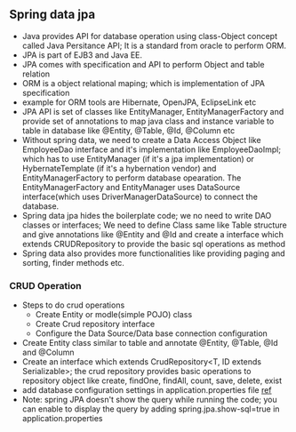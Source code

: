 ## Spring data jpa ##
- Java provides API for database operation using class-Object concept called Java Persitance API; It is a standard from oracle to perform ORM.
- JPA is part of EJB3 and Java EE.
- JPA comes with specification and API to perform Object and table relation
- ORM is a object relational maping; which is implementation of JPA specification
- example for ORM tools are Hibernate, OpenJPA, EclipseLink etc
- JPA API is set of classes like EntityManager, EntityManagerFactory and provide set of annotations to map java class and instance variable to table in database like @Entity, @Table, @Id, @Column etc
- Without spring data, we need to create a Data Access Object like EmployeeDao interface and it's implementation like EmployeeDaoImpl; which has to use EntityManager (if it's a jpa implementation) or HybernateTemplate (if it's a hybernation vendor) and EntityManagerFactory to perform database opearation. The EntityManagerFactory and EntityManager uses DataSource interface(which uses DriverManagerDataSource) to connect the database.
- Spring data jpa hides the boilerplate code; we no need to write DAO classes or interfaces; We need to define Class same like Table structure and give annotations like @Entity and @Id and create a interface which extends CRUDRepository to provide the basic sql operations as method
- Spring data also provides more functionalities like providing paging and sorting, finder methods etc.

### CRUD Operation ###
- Steps to do crud operations
	- Create Entity or modle(simple POJO) class
	- Create Crud repository interface
	- Configure the Data Source/Data base connection configuration
- Create Entity class similar to table and annotate @Entity, @Table, @Id and @Column
- Create an interface which extends CrudRepository<T, ID extends Serializable>; the crud repository provides basic operations to repository object like create, findOne, findAll, count, save, delete, exist
- add database configuration settings in application.properties file
[ref](https://github.com/dvinay/spring-jpa-crash-course/commit/7db210d4ceadfae8da909d48d2d65aea95c15088	)
- Note: spring JPA doesn't show the query while running the code; you can enable to display the query by adding spring.jpa.show-sql=true in application.properties
 
